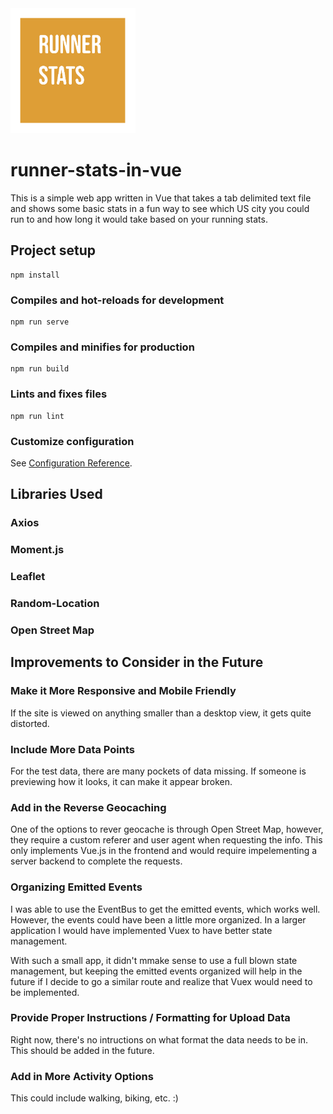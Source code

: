 
<img src="runner-stats-in-vue/public/assets/img/RunnerStatsCover.png" alt="runner stats logo" width="200">

# runner-stats-in-vue

This is a simple web app written in Vue that takes a tab delimited text file and shows some basic stats in a fun way to see which US city you could run to and how long it would take based on your running stats.

## Project setup
```
npm install
```

### Compiles and hot-reloads for development
```
npm run serve
```

### Compiles and minifies for production
```
npm run build
```

### Lints and fixes files
```
npm run lint
```

### Customize configuration
See [Configuration Reference](https://cli.vuejs.org/config/).

## Libraries Used

### Axios
### Moment.js
### Leaflet
### Random-Location
### Open Street Map

## Improvements to Consider in the Future

### Make it More Responsive and Mobile Friendly
If the site is viewed on anything smaller than a desktop view, it gets quite distorted.

### Include More Data Points
For the test data, there are many pockets of data missing. If someone is previewing how it looks, it can make it appear broken.

### Add in the Reverse Geocaching
One of the options to rever geocache is through Open Street Map, however, they require a custom referer and user agent when requesting the info. This only implements Vue.js in the frontend and would require impelementing a server backend to complete the requests.

### Organizing Emitted Events
I was able to use the EventBus to get the emitted events, which works well. However, the events could have been a little more organized. In a larger application I would have implemented Vuex to have better state management. 

With such a small app, it didn't mmake sense to use a full blown state management, but keeping the emitted events organized will help in the future if I decide to go a similar route and realize that Vuex would need to be implemented.

### Provide Proper Instructions / Formatting for Upload Data
Right now, there's no intructions on what format the data needs to be in. This should be added in the future.

### Add in More Activity Options
This could include walking, biking, etc. :)
